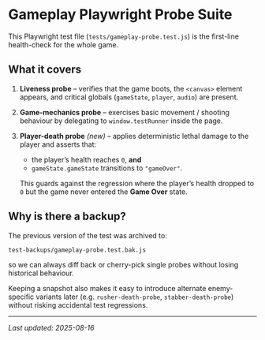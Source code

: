 # Gameplay Playwright Probe Suite

This Playwright test file (`tests/gameplay-probe.test.js`) is the first-line health-check for the whole game.

## What it covers

1. **Liveness probe** – verifies that the game boots, the `<canvas>` element appears, and critical globals (`gameState`, `player`, `audio`) are present.
2. **Game-mechanics probe** – exercises basic movement / shooting behaviour by delegating to `window.testRunner` inside the page.
3. **Player-death probe** *(new)* – applies deterministic lethal damage to the player and asserts that:
   * the player’s health reaches `0`, **and**
   * `gameState.gameState` transitions to `"gameOver"`.

   This guards against the regression where the player’s health dropped to `0` but the game never entered the **Game Over** state.

## Why is there a backup?

The previous version of the test was archived to:
```
test-backups/gameplay-probe.test.bak.js
```
so we can always diff back or cherry-pick single probes without losing historical behaviour.

Keeping a snapshot also makes it easy to introduce alternate enemy-specific variants later (e.g. `rusher-death-probe`, `stabber-death-probe`) without risking accidental test regressions.

---
*Last updated: 2025-08-16*
